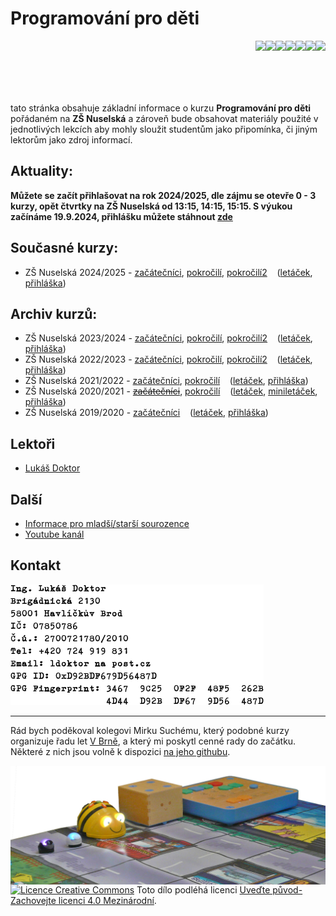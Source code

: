 # Programování pro děti

<a href="2021_2022/zacatecnici-1-15-cubetto.jpg">
    <img align="right" src="2021_2022/zacatecnici-1-15-cubetto-small.jpg" style="height:85px">
</a>
<a href="2021_2022/zacatecnici-2-01-sipkovana.jpg">
    <img align="right" src="2021_2022/zacatecnici-2-01-sipkovana-small.jpg" style="height:85px">
</a>
<a href="2023_2024/pokrocili-2-04-kino.jpg">
    <img align="right" src="2023_2024/pokrocili-2-04-kino-small.jpg" style="height:85px">
</a>
<a href="2021_2022/zacatecnici-2-08-pexeso.jpg">
    <img align="right" src="2021_2022/zacatecnici-2-08-pexeso-small.jpg" style="height:85px">
</a>
<a href="2021_2022/pokrocili-1-09-tesla.jpg">
    <img align="right" src="2021_2022/pokrocili-1-09-tesla-small.jpg" style="height:85px">
</a>
<a href="2021_2022/pokrocili-1-14-microbit2.jpg">
    <img align="right" src="2021_2022/pokrocili-1-14-microbit2-small.jpg" style="height:85px">
</a>
<a href="2021_2022/pokrocili-2-11-pc.jpg">
    <img align="right" src="2021_2022/pokrocili-2-11-pc-small.jpg" style="height:85px">
</a>

<br clear="right">

tato stránka obsahuje základní informace o kurzu **Programování pro
děti** pořádaném na **ZŠ Nuselská** a zároveň bude obsahovat
materiály použité v jednotlivých lekcích aby mohly sloužit studentům
jako připomínka, či jiným lektorům jako zdroj informací.

## Aktuality:

**Můžete se začít přihlašovat na rok 2024/2025, dle zájmu se otevře 0 - 3 kurzy, opět čtvrtky na ZŠ Nuselská od 13:15, 14:15, 15:15. S výukou začínáme 19.9.2024, přihlášku můžete stáhnout [zde](2024_2025/prihlaska.pdf)**

## Současné kurzy:

* ZŠ Nuselská 2024/2025 - [začátečníci](2024_2025/zacatecnici), [pokročilí](2024_2025/pokrocili), [pokročilí2](2024_2025/pokrocili2) &nbsp;&nbsp; ([letáček](2024_2025/letacek.jpg), [přihláška](2024_2025/prihlaska.pdf))

## Archiv kurzů:

* ZŠ Nuselská 2023/2024 - [začátečníci](2023_2024/zacatecnici), [pokročilí](2023_2024/pokrocili), [pokročilí2](2023_2024/pokrocili2) &nbsp;&nbsp; ([letáček](2023_2024/letacek.jpg), [přihláška](2023_2024/prihlaska.pdf))
* ZŠ Nuselská 2022/2023 - [začátečníci](2022_2023/zacatecnici), [pokročilí](2022_2023/pokrocili), [pokročilí2](2022_2023/pokrocili2) &nbsp;&nbsp; ([letáček](2022_2023/letacek.jpg), [přihláška](2022_2023/prihlaska.pdf))
* ZŠ Nuselská 2021/2022 - [začátečníci](2021_2022/zacatecnici), [pokročilí](2021_2022/pokrocili) &nbsp;&nbsp; ([letáček](2021_2022/letacek.jpg), [přihláška](2021_2022/prihlaska.pdf))
* ZŠ Nuselská 2020/2021 - ~~[začátečníci](2020_2021/zacatecnici)~~, [pokročilí](2020_2021/pokrocili) &nbsp;&nbsp; ([letáček](2020_2021/letacek.jpg), [miniletáček](2020_2021/miniletacek.pdf), [přihláška](2020_2021/prihlaska.pdf))
* ZŠ Nuselská 2019/2020  - [začátečníci](2019_2020/zacatecnici) &nbsp;&nbsp; ([letáček](2019_2020/2019-nuselska.jpg), [přihláška](2019_2020/2019-prihlaska.pdf))

## Lektoři

* [Lukáš Doktor](lectors/ldoktor)

## Další

* [Informace pro mladší/starší sourozence](additional)
* [Youtube kanál](https://www.youtube.com/@lukasdoktor)

## Kontakt

<img width="405" height="193" src="media/contact.png" alt="Kontaktní informace">

* * * * *

Rád bych poděkoval kolegovi Mirku Suchému, který podobné kurzy
organizuje řadu let [V Brně](https://krouzek-programovani.cz/),
a který mi poskytl cenné rady do začátku. Některé z nich
jsou volně k dispozici
[na jeho githubu](https://github.com/xsuchy/programovani_pro_deti).

<img align="right" src="media/robots_bottom.jpg">

[![Licence Creative Commons](https://i.creativecommons.org/l/by-sa/4.0/88x31.png)](https://creativecommons.org/licenses/by-sa/4.0/) Toto dílo podléhá licenci [Uveďte původ-Zachovejte licenci 4.0 Mezinárodní](https://creativecommons.org/licenses/by-sa/4.0/).
